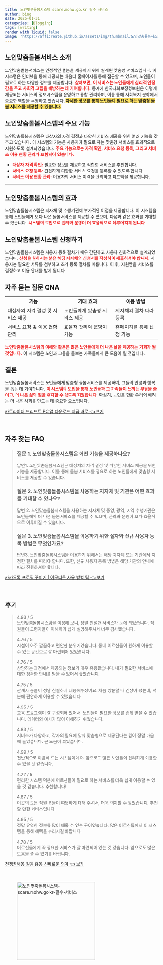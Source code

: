 ```yaml
---
title: 노인맞춤돌봄시스템 scare.mohw.go.kr 필수 서비스
author: bing
date: 2025-01-31
categories: [Blogging]
tags: [writing]
render_with_liquid: false
image: 'https://afficreate.github.io/assets/img/thumbnail/노인맞춤돌봄시스템-scare.mohw.go.kr-필수-서비스.webp'
---
```



<h2 id='노인맞춤돌봄서비스_소개'>노인맞춤돌봄서비스 소개</h2>

<p>노인맞춤돌봄서비스는 안정적인 돌봄을 제공하기 위해 설계된 맞춤형 서비스입니다. 이 시스템은 인터넷을 통해 제공되는 배움터 홈페이지를 통해 접근할 수 있으며, 노인들이 필요로 하는 다양한 정보를 제공합니다. <b><span style="color: #ee2323;">살펴보면, 이 서비스는 노인들에게 심리적 안정감을 주고 사회적 고립을 예방하는 데 기여합니다.</span></b> 동시에 한국사회보장정보원은 이렇게 제공되는 서비스의 정보시스템을 운영하고 통합 관리하며, 이를 통해 사회복지 분야에서 중요한 역할을 수행하고 있습니다. <b><span style="background-color: #ffe066;">자세한 정보를 통해 노인들이 필요로 하는 맞춤형 돌봄 서비스를 제공할 수 있습니다.</span></b></p>

<h2 id='시스템의_주요_기능'>노인맞춤돌봄시스템의 주요 기능</h2>

<p>노인맞춤돌봄시스템은 대상자의 자격 결정과 다양한 서비스 제공을 위한 여러 기능을 갖추고 있습니다. 이 시스템의 기능은 사용자가 필요로 하는 맞춤형 서비스를 효과적으로 지원하도록 설계되었습니다. <b><span style="color: #ee2323;">주요 기능으로는 자격 확인, 서비스 요청 등록, 그리고 서비스 이용 현황 관리가 포함되어 있습니다.</span></b></p>

<ul>
    <li><b><span style="color: #ee2323;">대상자 자격 확인:</span></b> 필요한 정보를 제공하고 적합한 서비스를 추천합니다.</li>
    <li><b><span style="color: #ee2323;">서비스 요청 등록:</span></b> 간편하게 다양한 서비스 요청을 등록할 수 있도록 합니다.</li>
    <li><b><span style="color: #ee2323;">서비스 이용 현황 관리:</span></b> 이용자의 서비스 이력을 관리하고 피드백을 제공합니다.</li>
</ul>

<hr />

<h2 id='시스템의_효과'>노인맞춤돌봄시스템의 효과</h2>

<p>노인맞춤돌봄시스템은 지자체 및 수행기관에 부가적인 이점을 제공합니다. 이 시스템을 통해 노인들에게 보다 나은 돌봄서비스를 제공할 수 있으며, 다음과 같은 효과를 기대할 수 있습니다. <b><span style="color: #ee2323;">시스템의 도입으로 관리와 운영이 더 효율적으로 이루어지게 됩니다.</span></b></p>

<h2 id='신청_방법'>노인맞춤돌봄시스템 신청하기</h2>

<p>노인맞춤돌봄시스템은 사용자 등록 절차가 매우 간단하고 사용자 친화적으로 설계되었습니다. <b><span style="color: #ee2323;">신청을 원하시는 분은 해당 지자체의 신청서를 작성하여 제출하셔야 합니다.</span></b> 사용자는 필요한 서류를 첨부하고 초기 등록 절차를 따릅니다. 이 후, 지원받을 서비스를 결정하고 이용 안내를 받게 됩니다.</p>

<h2 id='자주_묻는_질문'>자주 묻는 질문 QNA</h2>

<table>
    <tr>
        <td style="text-align: center; height: 17px;"><b>기능</b></td>
        <td style="text-align: center; height: 17px;"><b>기대 효과</b></td>
        <td style="text-align: center; height: 17px;"><b>이용 방법</b></td>
    </tr>
    <tr>
        <td>대상자의 자격 결정 및 서비스 제공</td>
        <td>노인들에게 맞춤형 서비스 제공</td>
        <td>지자체의 절차 따라 등록</td>
    </tr>
    <tr>
        <td>서비스 요청 및 이용 현황 관리</td>
        <td>효율적 관리와 운영이 가능</td>
        <td>홈페이지를 통해 신청 가능</td>
    </tr>
</table>

<p><b><span style="color: #ee2323;">노인맞춤돌봄시스템의 이해와 활용은 많은 노인들에게 더 나은 삶을 제공하는 기회가 될 것입니다.</span></b> 이 시스템은 노인과 그들을 돌보는 가족들에게 큰 도움이 될 것입니다.</p>

<h2 id='결론'>결론</h2>

<p>노인맞춤돌봄서비스는 노인들에게 맞춤형 돌봄서비스를 제공하여, 그들의 안녕과 행복을 돕는 데 기여합니다. <b><span style="color: #ee2323;">이 시스템의 도입을 통해 노인들과 그 가족들이 느끼는 부담을 줄이고, 더 나은 삶의 질을 유지할 수 있도록 지원합니다.</span></b> 확실히, 노인을 향한 우리의 배려는 더 나은 사회를 만드는 데 중요한 요소입니다.</p>


<p><a class="click-button" title="카트라이더 드리프트 PC 앱 다운로드 지금 바로" href="https://afficreate.github.io/posts/%EC%B9%B4%ED%8A%B8%EB%9D%BC%EC%9D%B4%EB%8D%94-%EB%93%9C%EB%A6%AC%ED%94%84%ED%8A%B8-PC-%EC%95%B1-%EB%8B%A4%EC%9A%B4%EB%A1%9C%EB%93%9C-%EC%A7%80%EA%B8%88-%EB%B0%94%EB%A1%9C/" rel="dofollow">카트라이더 드리프트 PC 앱 다운로드 지금 바로 👈 보기</a></p><br>
<h2 id='자주_찾는_FAQ'>자주 찾는 FAQ</h2>
<div itemscope="" itemtype="https://schema.org/FAQPage"> 
<blockquote> 
<div itemscope="" itemprop="mainEntity" itemtype="https://schema.org/Question"> 
<h3 itemprop="name">질문 1. 노인맞춤돌봄시스템은 어떤 기능을 제공하나요?</h3> 
<div itemscope="" itemprop="acceptedAnswer" itemtype="https://schema.org/Answer"> 
<span itemprop="text"> 
<p>답변1. 노인맞춤돌봄시스템은 대상자의 자격 결정 및 다양한 서비스 제공을 위한 기능을 제공합니다. 이를 통해 돌봄 서비스를 필요로 하는 노인들에게 맞춤형 서비스를 제공할 수 있습니다.</p> 
</span> 
</div> 
</div> 
<div itemscope="" itemprop="mainEntity" itemtype="https://schema.org/Question"> 
<h3 itemprop="name">질문 2. 노인맞춤돌봄시스템을 사용하는 지자체 및 기관은 어떤 효과를 기대할 수 있나요?</h3> 
<div itemscope="" itemprop="acceptedAnswer" itemtype="https://schema.org/Answer"> 
<span itemprop="text"> 
<p>답변 2. 노인맞춤돌봄시스템을 사용하는 지자체 및 중앙, 광역, 지역 수행기관은 노인들에게 더 나은 돌봄서비스를 제공할 수 있으며, 관리와 운영이 보다 효율적으로 이루어질 수 있습니다.</p> 
</span> 
</div> 
</div> 
<div itemscope="" itemprop="mainEntity" itemtype="https://schema.org/Question"> 
<h3 itemprop="name">질문 3. 노인맞춤돌봄시스템을 이용하기 위한 절차와 신규 사용자 등록 방법은 무엇인가요?</h3> 
<div itemscope="" itemprop="acceptedAnswer" itemtype="https://schema.org/Answer"> 
<span itemprop="text"> 
<p>답변3. 노인맞춤돌봄시스템을 이용하기 위해서는 해당 지자체 또는 기관에서 지정한 절차를 따라야 합니다. 또한, 신규 사용자 등록 방법은 해당 기관의 안내에 따라 진행하셔야 합니다.</p> 
</span> 
</div> 
</div> 
</blockquote> 
</div>
<p><a class="click-button" title="카카오톡 프로필 꾸미기 | 이모티콘 사용 방법 팁" href="https://afficreate.github.io/posts/%EC%B9%B4%EC%B9%B4%EC%98%A4%ED%86%A1-%ED%94%84%EB%A1%9C%ED%95%84-%EA%BE%B8%EB%AF%B8%EA%B8%B0-%EC%9D%B4%EB%AA%A8%ED%8B%B0%EC%BD%98-%EC%82%AC%EC%9A%A9-%EB%B0%A9%EB%B2%95-%ED%8C%81/" rel="dofollow">카카오톡 프로필 꾸미기 | 이모티콘 사용 방법 팁 👈 보기</a></p><br>
<h2 id='후기'>후기</h2>
<div itemscope itemtype="https://schema.org/Product">
  <blockquote>
  <div itemprop="review" itemscope itemtype="https://schema.org/Review">
      <div itemprop="reviewRating" itemscope itemtype="https://schema.org/Rating"> <span itemprop="ratingValue">4.93</span> / <span itemprop="bestRating">5</span> </div>
      <span itemprop="reviewBody">노인맞춤돌봄시스템을 이용해 보니, 정말 친절한 서비스가 눈에 띄었습니다. 직원들이 고령자들이 이해하기 쉽게 설명해주셔서 너무 감사했습니다.</span>
  </div>
  <br>
  <div itemprop="review" itemscope itemtype="https://schema.org/Review">
      <div itemprop="reviewRating" itemscope itemtype="https://schema.org/Rating"> <span itemprop="ratingValue">4.76</span> / <span itemprop="bestRating">5</span> </div>
      <span itemprop="reviewBody">시설이 아주 깔끔하고 편안한 분위기였습니다. 동네 어르신들이 편하게 이용할 수 있는 공간으로 잘 마련되어 있었습니다.</span>
  </div>
  <br>
  <div itemprop="review" itemscope itemtype="https://schema.org/Review">
      <div itemprop="reviewRating" itemscope itemtype="https://schema.org/Rating"> <span itemprop="ratingValue">4.76</span> / <span itemprop="bestRating">5</span> </div>
      <span itemprop="reviewBody">상담하는 과정에서 제공되는 정보가 매우 유용했습니다. 내가 필요한 서비스에 대한 정확한 안내를 받을 수 있어서 좋았습니다.</span>
  </div>
  <br>
  <div itemprop="review" itemscope itemtype="https://schema.org/Review">
      <div itemprop="reviewRating" itemscope itemtype="https://schema.org/Rating"> <span itemprop="ratingValue">4.75</span> / <span itemprop="bestRating">5</span> </div>
      <span itemprop="reviewBody">관계자 분들이 정말 친절하게 대응해주셨어요. 처음 방문할 때 긴장이 됐는데, 덕분에 편안하게 이용할 수 있었습니다.</span>
  </div>
  <br>
  <div itemprop="review" itemscope itemtype="https://schema.org/Review">
      <div itemprop="reviewRating" itemscope itemtype="https://schema.org/Rating"> <span itemprop="ratingValue">4.95</span> / <span itemprop="bestRating">5</span> </div>
      <span itemprop="reviewBody">교육 프로그램이 잘 구성되어 있어서, 노인들이 필요한 정보를 쉽게 받을 수 있습니다. 데이터와 예시가 많아 이해하기 쉬웠습니다.</span>
  </div>
  <br>
  <div itemprop="review" itemscope itemtype="https://schema.org/Review">
      <div itemprop="reviewRating" itemscope itemtype="https://schema.org/Rating"> <span itemprop="ratingValue">4.83</span> / <span itemprop="bestRating">5</span> </div>
      <span itemprop="reviewBody">서비스가 다양하고, 각자의 필요에 맞춰 맞춤형으로 제공된다는 점이 정말 마음에 들었습니다. 큰 도움이 되었습니다.</span>
  </div>
  <br>
  <div itemprop="review" itemscope itemtype="https://schema.org/Review">
      <div itemprop="reviewRating" itemscope itemtype="https://schema.org/Rating"> <span itemprop="ratingValue">4.99</span> / <span itemprop="bestRating">5</span> </div>
      <span itemprop="reviewBody">전반적으로 마음에 드는 시스템이에요. 앞으로도 많은 노인들이 편리하게 이용할 수 있을 것 같습니다.</span>
  </div>
  <br>
  <div itemprop="review" itemscope itemtype="https://schema.org/Review">
      <div itemprop="reviewRating" itemscope itemtype="https://schema.org/Rating"> <span itemprop="ratingValue">4.77</span> / <span itemprop="bestRating">5</span> </div>
      <span itemprop="reviewBody">편리한 시스템 덕분에 어르신들이 필요로 하는 서비스를 더욱 쉽게 이용할 수 있을 것 같습니다. 추천합니다!</span>
  </div>
  <br>
  <div itemprop="review" itemscope itemtype="https://schema.org/Review">
      <div itemprop="reviewRating" itemscope itemtype="https://schema.org/Rating"> <span itemprop="ratingValue">4.87</span> / <span itemprop="bestRating">5</span> </div>
      <span itemprop="reviewBody">이곳의 모든 직원 분들이 따뜻하게 대해 주셔서, 더욱 의지할 수 있었습니다. 추천할 만한 서비스입니다.</span>
  </div>
  <br>
  <div itemprop="review" itemscope itemtype="https://schema.org/Review">
      <div itemprop="reviewRating" itemscope itemtype="https://schema.org/Rating"> <span itemprop="ratingValue">4.95</span> / <span itemprop="bestRating">5</span> </div>
      <span itemprop="reviewBody">정말 유익한 정보를 많이 배울 수 있는 곳이었습니다. 많은 어르신들께서 이 시스템을 통해 혜택을 누리시길 바랍니다.</span>
  </div>
  <br>
  <div itemprop="review" itemscope itemtype="https://schema.org/Review">
      <div itemprop="reviewRating" itemscope itemtype="https://schema.org/Rating"> <span itemprop="ratingValue">4.78</span> / <span itemprop="bestRating">5</span> </div>
      <span itemprop="reviewBody">어르신들에게 꼭 필요한 서비스가 잘 마련되어 있는 것 같습니다. 앞으로도 많은 도움을 줄 수 있기를 바랍니다.</span>
  </div>
  </blockquote>
</div>
<p><a class="click-button" title="전쟁꿈해몽 길몽 흉몽 신비로운 의미" href="https://afficreate.github.io/posts/%EC%A0%84%EC%9F%81%EA%BF%88%ED%95%B4%EB%AA%BD-%EA%B8%B8%EB%AA%BD-%ED%9D%89%EB%AA%BD-%EC%8B%A0%EB%B9%84%EB%A1%9C%EC%9A%B4-%EC%9D%98%EB%AF%B8/" rel="dofollow">전쟁꿈해몽 길몽 흉몽 신비로운 의미 👈 보기</a></p><br>
<figure class="image"><img src="https://afficreate.github.io/assets/img/thumbnail/노인맞춤돌봄시스템-scare.mohw.go.kr-필수-서비스.webp" alt="노인맞춤돌봄시스템-scare.mohw.go.kr-필수-서비스" width="256" height="256"></figure>